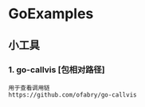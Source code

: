 # GoExamples

## 小工具
### 1. go-callvis [包相对路径]
    用于查看调用链
    https://github.com/ofabry/go-callvis
